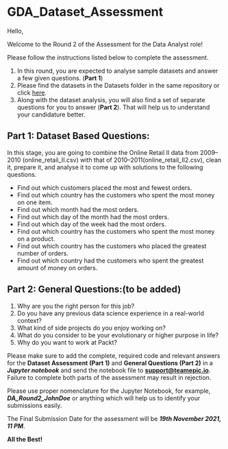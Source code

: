 # GDA_Dataset_Assessment
Hello,

Welcome to the Round 2 of the Assessment for the Data Analyst role!

Please follow the instructions listed below to complete the assessment.

1. In this round, you are expected to analyse sample datasets and answer a few given questions. (**Part 1**)
2. Please find the datasets in the Datasets folder in the same repository or click [here](https://github.com/TeamEpicProjects/GDA_Dataset_Assessment/tree/main/Datasets).
3. Along with the dataset analysis, you will also find a set of separate questions for you to answer (**Part 2**). That will help us to understand your candidature better.

## Part 1: Dataset Based Questions:

In this stage, you are going to combine the Online Retail II data from 2009–2010 (online\_retail\_II.csv) with that of 2010–2011(online\_retail\_II2.csv), clean it, prepare it, and analyse it to come up with solutions to the following questions.

- Find out which customers placed the most and fewest orders.
- Find out which country has the customers who spent the most money on one item.
- Find out which month had the most orders.
- Find out which day of the month had the most orders.
- Find out which day of the week had the most orders.
- Find out which country has the customers who spent the most money on a product.
- Find out which country has the customers who placed the greatest number of orders.
- Find out which country had the customers who spent the greatest amount of money on orders.

## Part 2: General Questions:(to be added)

1. Why are you the right person for this job?
2. Do you have any previous data science experience in a real-world context?
3. What kind of side projects do you enjoy working on?
4. What do you consider to be your evolutionary or higher purpose in life?
5. Why do you want to work at Packt?

Please make sure to add the complete, required code and relevant answers for the **Dataset Assessment (Part 1)** and **General Questions (Part 2)** in a ***Jupyter notebook*** and send the notebook file to **support@teamepic.io**. Failure to complete both parts of the assessment may result in rejection.

Please use proper nomenclature for the Jupyter Notebook, for example, ***DA\_Round2\_JohnDoe*** or anything which will help us to identify your submissions easily.

The Final Submission Date for the assessment will be ***19th November 2021, 11 PM***.

**All the Best!**
